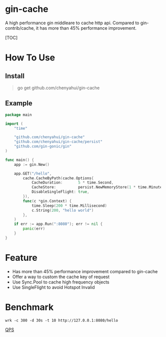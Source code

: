 # gin-cache
A high performance gin middleare to cache http api. Compared to gin-contrib/cache, it has more than 45% performance improvement.

[TOC]

# How To Use

## Install
> go get github.com/chenyahui/gin-cache

## Example
```go
package main

import (
	"time"

	"github.com/chenyahui/gin-cache"
	"github.com/chenyahui/gin-cache/persist"
	"github.com/gin-gonic/gin"
)

func main() {
	app := gin.New()

	app.GET("/hello",
		cache.CacheByPath(cache.Options{
			CacheDuration:       5 * time.Second,
			CacheStore:          persist.NewMemoryStore(1 * time.Minute),
			DisableSingleFlight: true,
		}),
		func(c *gin.Context) {
			time.Sleep(200 * time.Millisecond)
			c.String(200, "hello world")
		},
	)
	if err := app.Run(":8080"); err != nil {
		panic(err)
	}
}
```

# Feature
* Has more than 45% performance improvement compared to gin-cache
* Offer a way to custom the cache key of request
* Use Sync.Pool to cache high frequency objects
* Use SingleFlight to avoid Hotspot Invalid

# Benchmark
```
wrk -c 300 -d 30s -t 10 http://127.0.0.1:8080/hello
```

[QPS](https://www.cyhone.com/img/gin-cache/qps.png)
